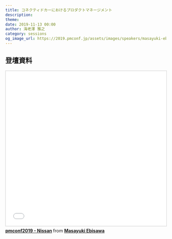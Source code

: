 ```yaml
---
title: コネクティドカーにおけるプロダクトマネージメント
description: 
theme: 
date: 2019-11-13 00:00
author: 海老澤 雅之
category: sessions
og_image_url: https://2019.pmconf.jp/assets/images/speakers/masayuki-ebisawa.png
---
```


## 登壇資料
<iframe src="//www.slideshare.net/slideshow/embed_code/key/eISz9P34HJpKvd" width="595" height="485" frameborder="0" marginwidth="0" marginheight="0" scrolling="no" style="border:1px solid #CCC; border-width:1px; margin-bottom:5px; max-width: 100%;" allowfullscreen> </iframe> <div style="margin-bottom:5px"> <strong> <a href="//www.slideshare.net/MasayukiEbisawa/pmconf2019-nissan-193119829" title="pmconf2019 - Nissan" target="_blank">pmconf2019 - Nissan</a> </strong> from <strong><a href="https://www.slideshare.net/MasayukiEbisawa" target="_blank">Masayuki Ebisawa</a></strong> </div>
